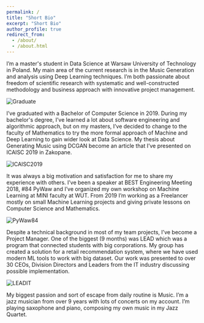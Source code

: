 ```yaml
---
permalink: /
title: "Short Bio"
excerpt: "Short Bio"
author_profile: true
redirect_from: 
  - /about/
  - /about.html
---
```


I’m a master's student in Data Science at Warsaw University of Technology in Poland. My main area of the current research is in the Music Generation and analysis using Deep Learning techniques. I’m both passionate about freedom of scientific research with systematic and well-constructed methodology and business approach with innovative project management. 

![Graduate](https://raw.githubusercontent.com/mateuszdorobek/mateuszdorobek.github.io/master/images/eiti_inz.jpg)

I’ve graduated with a Bachelor of Computer Science in 2019. During my bachelor's degree, I’ve learned a lot about software engineering and algorithmic approach, but on my masters, I’ve decided to change to the faculty of Mathematics to try the more formal approach of Machine and Deep Learning to gain wider look at Data Science. My thesis about Generating Music using DCGAN become an article that I’ve presented on ICAISC 2019 in Zakopane.

![ICAISC2019]( https://raw.githubusercontent.com/mateuszdorobek/mateuszdorobek.github.io/master/images/ICAISC_2019_posters.jpg )

It was always a big motivation and satisfaction for me to share my experience with others. I’ve been a speaker at BEST Engineering Meeting 2018, #84 PyWaw and I’ve organized my own workshop on Machine Learning at MINI faculty at WUT. From 2019 I’m working as a Freelancer mostly on small Machine Learning projects and giving private lessons on Computer Science and Mathematics. 

![PyWaw84]( https://raw.githubusercontent.com/mateuszdorobek/mateuszdorobek.github.io/master/images/pywaw84.jpg )

Despite a technical background in most of my team projects, I’ve become a Project Manager. One of the biggest (9 months) was LEAD which was a program that connected students with big corporations. My group has created a solution for a retail recommendation system, where we have used modern ML tools to work with big dataset. Our work was presented to over 30 CEOs, Division Directors and Leaders from the IT industry discussing possible implementation.

![LEADIT]( https://raw.githubusercontent.com/mateuszdorobek/mateuszdorobek.github.io/master/images/LEAD_Team.jpg )

My biggest passion and sort of escape from daily routine is Music. I’m a jazz musician from over 9 years with lots of concerts on my account. I’m playing saxophone and piano, composing my own music in my Jazz Quartet. 






